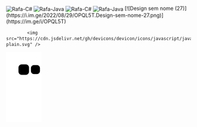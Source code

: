 <div style="display: inline_block"><br>
  <img align="center" alt="Rafa-C#" height="30" width="40" src="[![Design sem nome (27)](https://i.im.ge/2022/08/29/OPQL5T.Design-sem-nome-27.png)](https://im.ge/i/OPQL5T)">
  <img align="center" alt="Rafa-Java" height="30" width="40" src="https://cdn.jsdelivr.net/gh/devicons/devicon/icons/java/java-original-wordmark.svg">   
  <img align="center" alt="Rafa-C#" height="30" width="40" src="https://cdn.jsdelivr.net/gh/devicons/devicon/icons/javascript/javascript-plain.svg">
  <img align="center" alt="Rafa-Java" height="30" width="40" src="https://cdn.jsdelivr.net/gh/devicons/devicon/icons/java/java-original-wordmark.svg">   
  [![Design sem nome (27)](https://i.im.ge/2022/08/29/OPQL5T.Design-sem-nome-27.png)](https://im.ge/i/OPQL5T)
  
            <img src="https://cdn.jsdelivr.net/gh/devicons/devicon/icons/javascript/javascript-plain.svg" />
          
  
  
          
</div>          

![snake gif](https://github.com/rafaelatech/rafaelatech/blob/output/github-contribution-grid-snake.svg)
